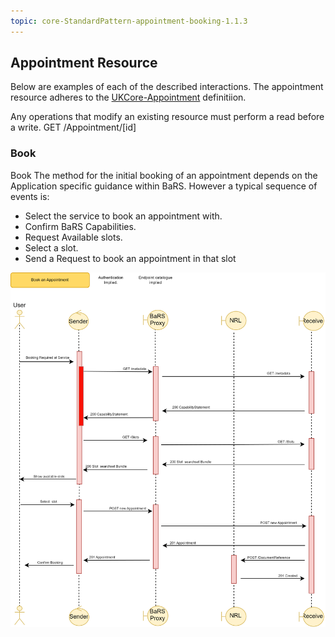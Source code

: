 ```yaml
---
topic: core-StandardPattern-appointment-booking-1.1.3
---
```


## Appointment Resource

Below are examples of each of the described interactions. The appointment resource adheres to the [UKCore-Appointment](https://simplifier.net/HL7FHIRUKCoreR4/UKCore-Appointment) definitiion.

Any operations that modify an existing resource must perform a read before a write.  GET /Appointment/[id]

### Book
Book
The method for the initial booking of an appointment depends on the Application specific guidance within BaRS. However a typical sequence of events is:

* Select the service to book an appointment with. 
* Confirm BaRS Capabilities.
* Request Available slots.
* Select a slot.
* Send a Request to book an appointment in that slot


<img src="https://raw.githubusercontent.com/NHSDigital/booking-and-referral-media/master/src/images/SequenceDiagrams/BaRS_Foundation_Book.drawio.svg" ></img>


